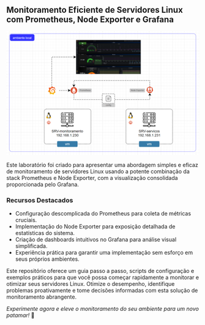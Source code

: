 ## Monitoramento Eficiente de Servidores Linux com Prometheus, Node Exporter e Grafana

<img src="/img/diagrama.png">

Este laboratório foi criado para apresentar uma abordagem simples e eficaz de monitoramento de servidores Linux usando a potente combinação da stack Prometheus e Node Exporter, com a visualização consolidada proporcionada pelo Grafana.

### Recursos Destacados
- Configuração descomplicada do Prometheus para coleta de métricas cruciais.
- Implementação do Node Exporter para exposição detalhada de estatísticas do sistema.
- Criação de dashboards intuitivos no Grafana para análise visual simplificada.
- Experiência prática para garantir uma implementação sem esforço em seus próprios ambientes.

Este repositório oferece um guia passo a passo, scripts de configuração e exemplos práticos para que você possa começar rapidamente a monitorar e otimizar seus servidores Linux. Otimize o desempenho, identifique problemas proativamente e tome decisões informadas com esta solução de monitoramento abrangente.

*Experimente agora e eleve o monitoramento do seu ambiente para um novo patamar!* 🚀
